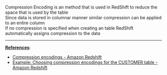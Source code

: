 Compression Encoding is an method that is used in RedShift to reduce the space that is used by the table  
Since data is stored in columnar manner similar compression can be applied to an entire column  
If no compression is specified when creating an table RedShift automatically assigns compression to the data

---

**<u>References</u>**:

* [Compression encodings - Amazon Redshift](https://docs.aws.amazon.com/redshift/latest/dg/c_Compression_encodings.html)
* [Example: Choosing compression encodings for the CUSTOMER table - Amazon Redshift](https://docs.aws.amazon.com/redshift/latest/dg/Examples__compression_encodings_in_CREATE_TABLE_statements.html)
